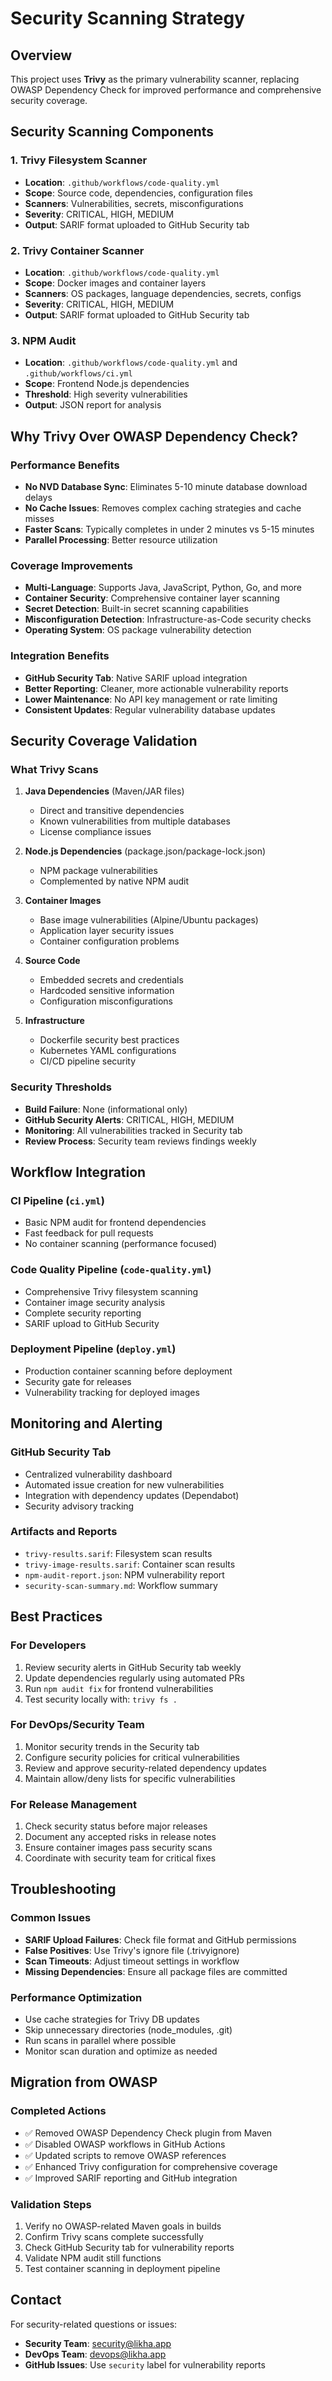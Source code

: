 # Security Scanning Strategy

## Overview

This project uses **Trivy** as the primary vulnerability scanner, replacing OWASP Dependency Check for improved performance and comprehensive security coverage.

## Security Scanning Components

### 1. Trivy Filesystem Scanner
- **Location**: `.github/workflows/code-quality.yml`
- **Scope**: Source code, dependencies, configuration files
- **Scanners**: Vulnerabilities, secrets, misconfigurations
- **Severity**: CRITICAL, HIGH, MEDIUM
- **Output**: SARIF format uploaded to GitHub Security tab

### 2. Trivy Container Scanner
- **Location**: `.github/workflows/code-quality.yml`
- **Scope**: Docker images and container layers
- **Scanners**: OS packages, language dependencies, secrets, configs
- **Severity**: CRITICAL, HIGH, MEDIUM
- **Output**: SARIF format uploaded to GitHub Security tab

### 3. NPM Audit
- **Location**: `.github/workflows/code-quality.yml` and `.github/workflows/ci.yml`
- **Scope**: Frontend Node.js dependencies
- **Threshold**: High severity vulnerabilities
- **Output**: JSON report for analysis

## Why Trivy Over OWASP Dependency Check?

### Performance Benefits
- **No NVD Database Sync**: Eliminates 5-10 minute database download delays
- **No Cache Issues**: Removes complex caching strategies and cache misses
- **Faster Scans**: Typically completes in under 2 minutes vs 5-15 minutes
- **Parallel Processing**: Better resource utilization

### Coverage Improvements
- **Multi-Language**: Supports Java, JavaScript, Python, Go, and more
- **Container Security**: Comprehensive container layer scanning
- **Secret Detection**: Built-in secret scanning capabilities  
- **Misconfiguration Detection**: Infrastructure-as-Code security checks
- **Operating System**: OS package vulnerability detection

### Integration Benefits
- **GitHub Security Tab**: Native SARIF upload integration
- **Better Reporting**: Cleaner, more actionable vulnerability reports
- **Lower Maintenance**: No API key management or rate limiting
- **Consistent Updates**: Regular vulnerability database updates

## Security Coverage Validation

### What Trivy Scans

1. **Java Dependencies** (Maven/JAR files)
   - Direct and transitive dependencies
   - Known vulnerabilities from multiple databases
   - License compliance issues

2. **Node.js Dependencies** (package.json/package-lock.json)
   - NPM package vulnerabilities
   - Complemented by native NPM audit

3. **Container Images**
   - Base image vulnerabilities (Alpine/Ubuntu packages)
   - Application layer security issues
   - Container configuration problems

4. **Source Code**
   - Embedded secrets and credentials
   - Hardcoded sensitive information
   - Configuration misconfigurations

5. **Infrastructure**
   - Dockerfile security best practices
   - Kubernetes YAML configurations
   - CI/CD pipeline security

### Security Thresholds

- **Build Failure**: None (informational only)
- **GitHub Security Alerts**: CRITICAL, HIGH, MEDIUM
- **Monitoring**: All vulnerabilities tracked in Security tab
- **Review Process**: Security team reviews findings weekly

## Workflow Integration

### CI Pipeline (`ci.yml`)
- Basic NPM audit for frontend dependencies
- Fast feedback for pull requests
- No container scanning (performance focused)

### Code Quality Pipeline (`code-quality.yml`)
- Comprehensive Trivy filesystem scanning
- Container image security analysis
- Complete security reporting
- SARIF upload to GitHub Security

### Deployment Pipeline (`deploy.yml`)
- Production container scanning before deployment
- Security gate for releases
- Vulnerability tracking for deployed images

## Monitoring and Alerting

### GitHub Security Tab
- Centralized vulnerability dashboard
- Automated issue creation for new vulnerabilities
- Integration with dependency updates (Dependabot)
- Security advisory tracking

### Artifacts and Reports
- `trivy-results.sarif`: Filesystem scan results
- `trivy-image-results.sarif`: Container scan results
- `npm-audit-report.json`: NPM vulnerability report
- `security-scan-summary.md`: Workflow summary

## Best Practices

### For Developers
1. Review security alerts in GitHub Security tab weekly
2. Update dependencies regularly using automated PRs
3. Run `npm audit fix` for frontend vulnerabilities
4. Test security locally with: `trivy fs .`

### For DevOps/Security Team
1. Monitor security trends in the Security tab
2. Configure security policies for critical vulnerabilities
3. Review and approve security-related dependency updates
4. Maintain allow/deny lists for specific vulnerabilities

### For Release Management
1. Check security status before major releases
2. Document any accepted risks in release notes
3. Ensure container images pass security scans
4. Coordinate with security team for critical fixes

## Troubleshooting

### Common Issues
- **SARIF Upload Failures**: Check file format and GitHub permissions
- **False Positives**: Use Trivy's ignore file (.trivyignore)
- **Scan Timeouts**: Adjust timeout settings in workflow
- **Missing Dependencies**: Ensure all package files are committed

### Performance Optimization
- Use cache strategies for Trivy DB updates
- Skip unnecessary directories (node_modules, .git)
- Run scans in parallel where possible
- Monitor scan duration and optimize as needed

## Migration from OWASP

### Completed Actions
- ✅ Removed OWASP Dependency Check plugin from Maven
- ✅ Disabled OWASP workflows in GitHub Actions
- ✅ Updated scripts to remove OWASP references
- ✅ Enhanced Trivy configuration for comprehensive coverage
- ✅ Improved SARIF reporting and GitHub integration

### Validation Steps
1. Verify no OWASP-related Maven goals in builds
2. Confirm Trivy scans complete successfully
3. Check GitHub Security tab for vulnerability reports
4. Validate NPM audit still functions
5. Test container scanning in deployment pipeline

## Contact

For security-related questions or issues:
- **Security Team**: security@likha.app
- **DevOps Team**: devops@likha.app
- **GitHub Issues**: Use `security` label for vulnerability reports